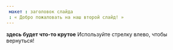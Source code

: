 ```yaml
---
 макет : заголовок слайда
 : « Добро пожаловать на наш второй слайд! »
---
```

**здесь будет что-то крутое**
Используйте стрелку влево, чтобы вернуться!
